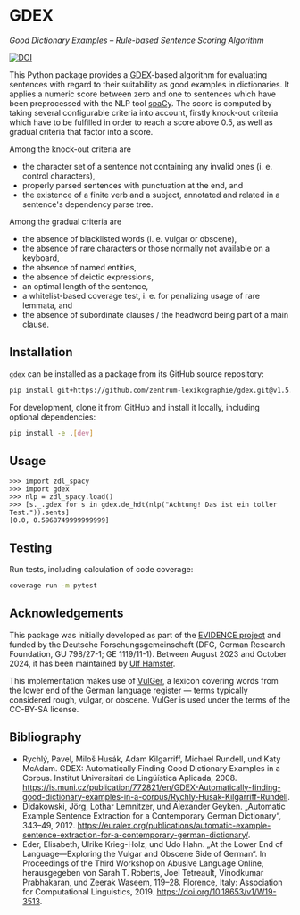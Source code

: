 # GDEX

_Good Dictionary Examples – Rule-based Sentence Scoring Algorithm_

[![DOI](https://zenodo.org/badge/DOI/10.5281/zenodo.15735626.svg)](https://doi.org/10.5281/zenodo.15735626)

This Python package provides a
[GDEX](https://www.sketchengine.eu/guide/gdex/)-based algorithm for
evaluating sentences with regard to their suitability as good examples
in dictionaries. It applies a numeric score between zero and one to
sentences which have been preprocessed with the NLP tool
[spaCy](https://spacy.io/). The score is computed by taking several
configurable criteria into account, firstly knock-out criteria which
have to be fulfilled in order to reach a score above 0.5, as well as
gradual criteria that factor into a score.

Among the knock-out criteria are

* the character set of a sentence not containing any invalid ones (i. e. control characters),
* properly parsed sentences with punctuation at the end, and
* the existence of a finite verb and a subject, annotated and related
  in a sentence's dependency parse tree.

Among the gradual criteria are

* the absence of blacklisted words (i. e. vulgar or obscene),
* the absence of rare characters or those normally not available on a keyboard,
* the absence of named entities,
* the absence of deictic expressions,
* an optimal length of the sentence,
* a whitelist-based coverage test, i. e. for penalizing usage of rare lemmata, and
* the absence of subordinate clauses / the headword being part of a main clause.

## Installation

`gdex` can be installed as a package from its GitHub source repository:

```sh
pip install git+https://github.com/zentrum-lexikographie/gdex.git@v1.5.2
```

For development, clone it from GitHub and install it locally, including optional dependencies:

``` sh
pip install -e .[dev]
```

## Usage


``` python-console
>>> import zdl_spacy
>>> import gdex
>>> nlp = zdl_spacy.load()
>>> [s._.gdex for s in gdex.de_hdt(nlp("Achtung! Das ist ein toller Test.")).sents]
[0.0, 0.5968749999999999]
```

## Testing

Run tests, including calculation of code coverage:

``` sh
coverage run -m pytest
```

## Acknowledgements

This package was initially developed as part of the [EVIDENCE
project](https://gepris.dfg.de/gepris/projekt/433249742) and funded by
the Deutsche Forschungsgemeinschaft (DFG, German Research Foundation,
GU 798/27-1; GE 1119/11-1). Between August 2023 and October 2024, it
has been maintained by [Ulf Hamster](https://github.com/ulf1/).

This implementation makes use of [VulGer](https://aclanthology.org/W19-3513),
a lexicon covering words from the lower end of the German language
register — terms typically considered rough, vulgar, or
obscene. VulGer is used under the terms of the CC-BY-SA license.

## Bibliography

* Rychlý, Pavel, Miloš Husák, Adam Kilgarriff, Michael Rundell, und Katy McAdam. GDEX: Automatically Finding Good Dictionary Examples in a Corpus. Institut Universitari de Lingüística Aplicada, 2008. https://is.muni.cz/publication/772821/en/GDEX-Automatically-finding-good-dictionary-examples-in-a-corpus/Rychly-Husak-Kilgarriff-Rundell.
* Didakowski, Jörg, Lothar Lemnitzer, und Alexander Geyken. „Automatic Example Sentence Extraction for a Contemporary German Dictionary“, 343–49, 2012. https://euralex.org/publications/automatic-example-sentence-extraction-for-a-contemporary-german-dictionary/.
* Eder, Elisabeth, Ulrike Krieg-Holz, und Udo Hahn. „At the Lower End of Language—Exploring the Vulgar and Obscene Side of German“. In Proceedings of the Third Workshop on Abusive Language Online, herausgegeben von Sarah T. Roberts, Joel Tetreault, Vinodkumar Prabhakaran, und Zeerak Waseem, 119–28. Florence, Italy: Association for Computational Linguistics, 2019. https://doi.org/10.18653/v1/W19-3513.
